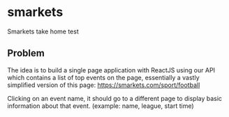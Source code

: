 # smarkets
Smarkets take home test

## Problem

The idea is to build a single page application with ReactJS using our API which contains a list of top events on
the page, essentially a vastly simplified version of this page:
https://smarkets.com/sport/football

Clicking on an event name, it should go to a different page to display basic information about that
event. (example: name, league, start time)
